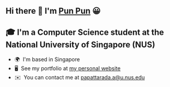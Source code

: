 ## Hi there 👋  I'm [Pun Pun](https://punpun1643.tech) 😀


## 🎓 I'm a Computer Science student at the National University of Singapore (NUS)

* 🌍  I'm based in Singapore
* 🖥️  See my portfolio at [my personal website](https://punpun1643.tech)
* ✉️  You can contact me at [papattarada.a@u.nus.edu](mailto:papattarada.a@u.nus.edu)
